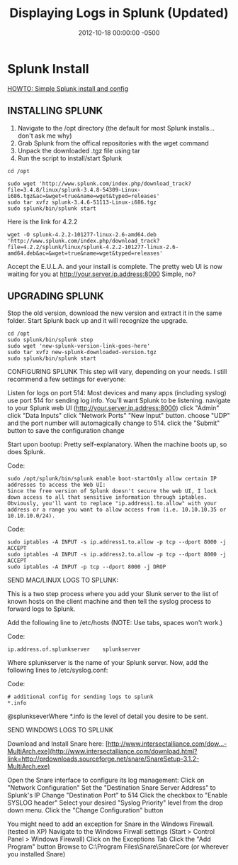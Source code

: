 ﻿---
title:  Displaying Logs in Splunk (Updated)
date:   2012-10-18 00:00:00 -0500
categories: IT
---

# Splunk Install

[HOWTO: Simple Splunk install and config](http://ubuntuforums.org/showthread.php?t=900745)

## INSTALLING SPLUNK

1) Navigate to the /opt directory (the default for most Splunk installs... don't ask me why)
2) Grab Splunk from the offical repositories with the wget command
3) Unpack the downloaded .tgz file using tar
4) Run the script to install/start Splunk

```console
cd /opt

sudo wget 'http://www.splunk.com/index.php/download_track?file=3.4.8/linux/splunk-3.4.8-54309-Linux-i686.tgz&ac=&wget=true&name=wget&typed=releases'
sudo tar xvfz splunk-3.4.6-51113-Linux-i686.tgz
sudo splunk/bin/splunk start
```

Here is the link for 4.2.2

```console
wget -O splunk-4.2.2-101277-linux-2.6-amd64.deb 'http://www.splunk.com/index.php/download_track?file=4.2.2/splunk/linux/splunk-4.2.2-101277-linux-2.6-amd64.deb&ac=&wget=true&name=wget&typed=releases'
```

Accept the E.U.L.A. and your install is complete. The pretty web UI is now waiting for you at <http://your.server.ip.address:8000> Simple, no?

## UPGRADING SPLUNK

Stop the old version, download the new version and extract it in the same folder. Start Splunk back up and it will recognize the upgrade.

```console
cd /opt
sudo splunk/bin/splunk stop
sudo wget 'new-splunk-version-link-goes-here'
sudo tar xvfz new-splunk-downloaded-version.tgz
sudo splunk/bin/splunk start
```

CONFIGURING SPLUNK
This step will vary, depending on your needs. I still recommend a few settings for everyone:

Listen for logs on port 514:
Most devices and many apps (including syslog) use port 514 for sending log info. You'll want Splunk to be listening.
navigate to your Splunk web UI (<http://your.server.ip.address:8000>)
click "Admin"
click "Data Inputs"
click "Network Ports"
"New Input" button.
choose "UDP" and the port number will automagically change to 514.
click the "Submit" button to save the configuration change

Start upon bootup:
Pretty self-explanatory. When the machine boots up, so does Splunk.

Code:

```console
sudo /opt/splunk/bin/splunk enable boot-startOnly allow certain IP addresses to access the Web UI:
Since the free version of Splunk doesn't secure the web UI, I lock down access to all that sensitive information through iptables. Obviously, you'll want to replace "ip.address1.to.allow" with your address or a range you want to allow access from (i.e. 10.10.10.35 or 10.10.10.0/24).
```

Code:

```console
sudo iptables -A INPUT -s ip.address1.to.allow -p tcp --dport 8000 -j ACCEPT
sudo iptables -A INPUT -s ip.address2.to.allow -p tcp --dport 8000 -j ACCEPT
sudo iptables -A INPUT -p tcp --dport 8000 -j DROP
```

SEND MAC/LINUX LOGS TO SPLUNK:

This is a two step process where you add your Slunk server to the list of known hosts on the client machine and then tell the syslog process to forward logs to Splunk.

Add the following line to /etc/hosts (NOTE: Use tabs, spaces won't work.)

Code:

```text
ip.address.of.splunkserver    splunkserver
```

Where splunkserver is the name of your Splunk server. Now, add the following lines to /etc/syslog.conf:

Code:

```text
# additional config for sending logs to splunk
*.info
```

@splunkseverWhere *.info is the level of detail you desire to be sent.

SEND WINDOWS LOGS TO SPLUNK

Download and Install Snare here: [http://www.intersectalliance.com/dow...-MultiArch.exe](http://www.intersectalliance.com/download.html?link=http://prdownloads.sourceforge.net/snare/SnareSetup-3.1.2-MultiArch.exe)

Open the Snare interface to configure its log management:
Click on "Network Configuration"
Set the "Destination Snare Server Address" to Splunk's IP
Change "Destination Port" to 514
Click the checkbox to "Enable SYSLOG header"
Select your desired "Syslog Priority" level from the drop down menu.
Click the "Change Configuration" button

You might need to add an exception for Snare in the Windows Firewall. (tested in XP)
Navigate to the Windows Firwall settings (Start > Control Panel > Windows Firewall)
Click on the Exceptions Tab
Click the "Add Program" button
Browse to C:\Program Files\Snare\SnareCore (or wherever you installed Snare)
